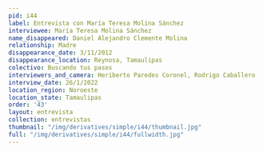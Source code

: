 ```yaml
---
pid: i44
label: Entrevista con María Teresa Molina Sánchez
interviewee: María Teresa Molina Sánchez
name_disappeared: Daniel Alejandro Clemente Molina
relationship: Madre
disappearance_date: 3/11/2012
disappearance_location: Reynosa, Tamaulipas
colectivo: Buscando tus pasos
interviewers_and_camera: Heriberto Paredes Coronel, Rodrigo Caballero
interview_date: 26/1/2022
location_region: Noroeste
location_state: Tamaulipas
order: '43'
layout: entrevista
collection: entrevistas
thumbnail: "/img/derivatives/simple/i44/thumbnail.jpg"
full: "/img/derivatives/simple/i44/fullwidth.jpg"
---
```

